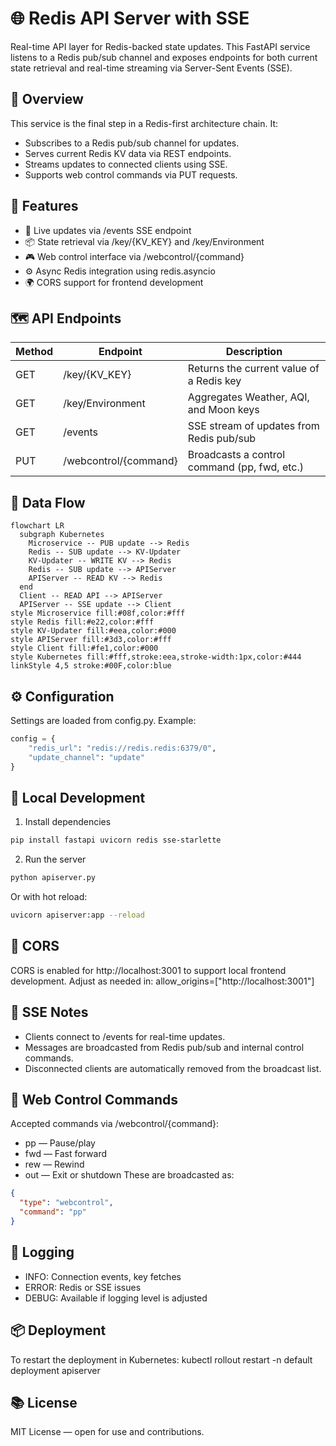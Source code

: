 # 🌐 Redis API Server with SSE
Real-time API layer for Redis-backed state updates.
This FastAPI service listens to a Redis pub/sub channel and exposes endpoints for both current state retrieval and real-time streaming via Server-Sent Events (SSE).

## 🚀 Overview
This service is the final step in a Redis-first architecture chain. It:
- Subscribes to a Redis pub/sub channel for updates.
- Serves current Redis KV data via REST endpoints.
- Streams updates to connected clients using SSE.
- Supports web control commands via PUT requests.

## 🧩 Features
- 🔄 Live updates via /events SSE endpoint
- 📦 State retrieval via /key/{KV_KEY} and /key/Environment
- 🎮 Web control interface via /webcontrol/{command}
- ⚙️ Async Redis integration using redis.asyncio
- 🌍 CORS support for frontend development

## 🗺️ API Endpoints
| Method | Endpoint | Description | 
|---|---|---|
| GET | /key/{KV_KEY} | Returns the current value of a Redis key | 
| GET | /key/Environment | Aggregates Weather, AQI, and Moon keys | 
| GET | /events | SSE stream of updates from Redis pub/sub | 
| PUT | /webcontrol/{command} | Broadcasts a control command (pp, fwd, etc.) | 



## 🔁 Data Flow
```mermaid
flowchart LR
  subgraph Kubernetes
    Microservice -- PUB update --> Redis
    Redis -- SUB update --> KV-Updater
    KV-Updater -- WRITE KV --> Redis
    Redis -- SUB update --> APIServer
    APIServer -- READ KV --> Redis
  end
  Client -- READ API --> APIServer
  APIServer -- SSE update --> Client
style Microservice fill:#08f,color:#fff
style Redis fill:#e22,color:#fff
style KV-Updater fill:#eea,color:#000
style APIServer fill:#3d3,color:#fff
style Client fill:#fe1,color:#000
style Kubernetes fill:#fff,stroke:eea,stroke-width:1px,color:#444
linkStyle 4,5 stroke:#00F,color:blue
```

## ⚙️ Configuration
Settings are loaded from config.py. Example:
```python
config = {
    "redis_url": "redis://redis.redis:6379/0",
    "update_channel": "update"
}
```


## 🧪 Local Development
1. Install dependencies
```sh
pip install fastapi uvicorn redis sse-starlette
```

2. Run the server
```sh
python apiserver.py
```

Or with hot reload:
```sh
uvicorn apiserver:app --reload
```


## 🔐 CORS
CORS is enabled for http://localhost:3001 to support local frontend development. Adjust as needed in:
allow_origins=["http://localhost:3001"]


## 📡 SSE Notes
- Clients connect to /events for real-time updates.
- Messages are broadcasted from Redis pub/sub and internal control commands.
- Disconnected clients are automatically removed from the broadcast list.

## 🧠 Web Control Commands
Accepted commands via /webcontrol/{command}:
- pp — Pause/play
- fwd — Fast forward
- rew — Rewind
- out — Exit or shutdown
These are broadcasted as:
```json
{
  "type": "webcontrol",
  "command": "pp"
}
```


## 📓 Logging
- INFO: Connection events, key fetches
- ERROR: Redis or SSE issues
- DEBUG: Available if logging level is adjusted

## 📦 Deployment
To restart the deployment in Kubernetes:
kubectl rollout restart -n default deployment apiserver



## 📚 License
MIT License — open for use and contributions.
